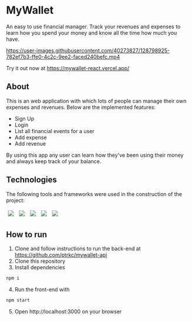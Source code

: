 # MyWallet

An easy to use financial manager. Track your revenues and expenses to learn how you spend your money and know all the time how much you have.

https://user-images.githubusercontent.com/40273827/128798925-782ef7b3-ffe0-4c2c-9ee2-faced240befc.mp4

Try it out now at https://mywallet-react.vercel.app/

## About

This is an web application with which lots of people can manage their own expenses and revenues. Below are the implemented features:

-   Sign Up
-   Login
-   List all financial events for a user
-   Add expense
-   Add revenue

By using this app any user can learn how they've been using their money and always keep track of your balance.

## Technologies

The following tools and frameworks were used in the construction of the project:

<p>
  <img style='margin: 5px;' src='https://img.shields.io/badge/styled-components%20-%2320232a.svg?&style=for-the-badge&color=b8679e&logo=styled-components&logoColor=%3a3a3a'>
  <img style='margin: 5px;' src='https://img.shields.io/badge/axios%20-%2320232a.svg?&style=for-the-badge&color=informational'>
  <img style='margin: 5px;' src="https://img.shields.io/badge/react-app%20-%2320232a.svg?&style=for-the-badge&color=60ddf9&logo=react&logoColor=%2361DAFB"/>
  <img style='margin: 5px;' src="https://img.shields.io/badge/react_route%20-%2320232a.svg?&style=for-the-badge&logo=react&logoColor=%2361DAFB"/>
  <img style='margin: 5px;' src='https://img.shields.io/badge/react-icons%20-%2320232a.svg?&style=for-the-badge&color=f28dc7&logo=react-icons&logoColor=%2361DAFB'>
</p>

## How to run

1. Clone and follow instructions to run the back-end at https://github.com/ptrkc/mywallet-api
2. Clone this repository
3. Install dependencies

```bash
npm i
```

4. Run the front-end with

```bash
npm start
```

5. Open http://localhost:3000 on your browser
